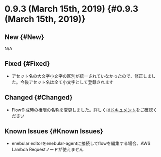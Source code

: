# 0.9.3 (March 15th, 2019) {#0.9.3 (March 15th, 2019)}

## New {#New}

N/A

## Fixed {#Fixed}

- アセット名の大文字小文字の区別が統一されていなかったので、修正しました。今後アセット名は全て小文字として登録されます

## Changed {#Changed}

- Flow作成時の権限の名称を変更しました。詳しくは[ドキュメント](https://docs.enebular.com/ja/Config/Access.html)をご確認ください

## Known Issues {#Known Issues}

- enebular editorをenebular-agentに接続してflowを編集する場合、AWS Lambda Requestノードが使えません
